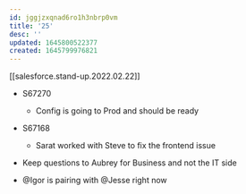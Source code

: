 ```yaml
---
id: jggjzxqnad6ro1h3nbrp0vm
title: '25'
desc: ''
updated: 1645800522377
created: 1645799976821
---
```

[[salesforce.stand-up.2022.02.22]]

- S67270
    - Config is going to Prod and should be ready

- S67168
    - Sarat worked with Steve to fix the frontend issue

- Keep questions to Aubrey for Business and not the IT side

- @Igor is pairing with @Jesse right now 
